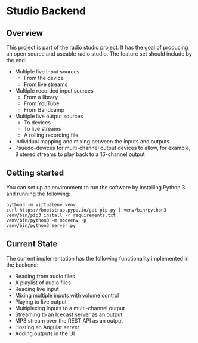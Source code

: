 
Studio Backend
==============

Overview
--------

This project is part of the radio studio project.  It has the goal of producing an open source and useable radio studio.  The feature set should include by the end:

 - Multiple live input sources     
   - From the device
   - From live streams
 - Multiple recorded input sources
   - From a library
   - From YouTube
   - From Bandcamp
 - Multiple live output sources
   - To devices
   - To live streams
   - A rolling recording file
 - Individual mapping and mixing between the inputs and outputs
 - Psuedo-devices for multi-channel output devices to allow, for example, 8 stereo streams to play back to a 16-channel output 

Getting started
---------------

You can set up an environment to run the software by installing Python 3 and running the following:

```
python3 -m virtualenv venv
curl https://bootstrap.pypa.io/get-pip.py | venv/bin/python3
venv/bin/pip3 install -r requirements.txt
venv/bin/python3 -m nodeenv -p
venv/bin/python3 server.py
```

Current State
-------------

The current implementation has the following functionality implemented in the backend:

 - Reading from audio files
 - A playlist of audio files
 - Reading live input
 - Mixing multiple inputs with volume control
 - Playing to live output
 - Multiplexing inputs to a multi-channel output
 - Streaming to an Icecast server as an output
 - MP3 stream over the REST API as an output
 - Hosting an Angular server
 - Adding outputs in the UI
